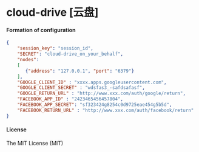 # cloud-drive [云盘]
#### Formation of configuration

```JSON
{
    "session_key": "session_id",
    "SECRET": "cloud-drive_on_your_behalf",
    "nodes":
    [
       {"address": "127.0.0.1", "port": "6379"}
    ],
    "GOOGLE_CLIENT_ID" : "xxxx.apps.googleusercontent.com",
    "GOOGLE_CLIENT_SECRET" : "wdsfas3_-safdsafasf",
    "GOOGLE_RETURN_URL" : "http://www.xxx.com/auth/google/return",
    "FACEBOOK_APP_ID" : "2423465456457804",
    "FACEBOOK_APP_SECRET": "sf323424g8254c0d9725eae454g5b5d",
    "FACEBOOK_RETURN_URL" : "http://www.xxx.com/auth/facebook/return"
}
```
#### License

The MIT License (MIT)